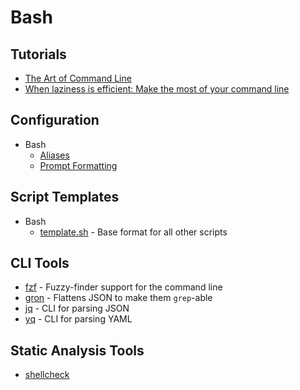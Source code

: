# Bash

## Tutorials

* [The Art of Command Line](https://github.com/jlevy/the-art-of-command-line)
* [When laziness is efficient: Make the most of your command line](https://stackoverflow.blog/2020/02/12/when-laziness-is-efficient-make-the-most-of-your-command-line/)

## Configuration

* Bash
    * [Aliases](./bash_aliases)
    * [Prompt Formatting](./bash_output)

## Script Templates

* Bash
    * [template.sh](./template.sh) - Base format for all other scripts

## CLI Tools

* [fzf](https://github.com/junegunn/fzf) - Fuzzy-finder support for the command line
* [gron](https://github.com/tomnomnom/gron) - Flattens JSON to make them `grep`-able
* [jq](https://stedolan.github.io/jq/) - CLI for parsing JSON
* [yq](https://github.com/mikefarah/yq) - CLI for parsing YAML

## Static Analysis Tools

* [shellcheck](https://www.shellcheck.net/)
